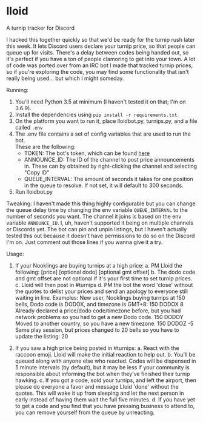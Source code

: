 # lloid
A turnip tracker for Discord

I hacked this together quickly so that we'd be ready for the turnip rush later this week. It lets Discord users declare your turnip price, so that people can queue up for visits. There's a delay between codes being handed out, so it's perfect if you have a ton of people clamoring to get into your town.
A lot of code was ported over from an IRC bot I made that tracked turnip prices, so if you're exploring the code, you may find some functionality that isn't really being used... but which I might someday.

Running:
1. You'll need Python 3.5 at minimum (I haven't tested it on that; I'm on 3.6.9).
2. Install the dependencies using `pip install -r requirements.txt`.
3. On the platform you want to run it, place lloidbot.py, turnips.py, and a file called `.env`
4. The .env file contains a set of config variables that are used to run the bot.  
   These are the following:
     - TOKEN: The bot's token, which can be found [here](https://discordapp.com/developers/applications)
     - ANNOUNCE_ID: The ID of the channel to post price announcements in. These can by obtained by right-clicking the channel and selecting "Copy ID"
     - QUEUE_INTERVAL: The amount of seconds it takes for one position in the queue to resolve. If not set, it will default to 300 seconds.
5. Run lloidbot.py

Tweaking:
I haven't made this thing highly configurable but you can change the queue delay time by changing the env variable `QUEUE_INTERVAL` to the number of seconds you want.
The channel it joins is based on the env variable `ANNOUNCE_ID`. I, uh, haven't supported it being on multiple channels or Discords yet.
The bot can pin and unpin listings, but I haven't actually tested this out because it doesn't have permissions to do so on the Discord I'm on. Just comment out those lines if you wanna give it a try.

Usage:
1. If your Nooklings are buying turnips at a high price:
  a. PM Lloid the following: [price] [optional dodo] [optional gmt offset]
  b. The dodo code and gmt offset are not optional if it's your first time to set turnip prices.
  c. Lloid will then post in #turnips
  d. PM the bot the word 'close' without the quotes to delist your prices and send an apology to everyone still waiting in line.
  Examples:
    New user, Nooklings buying turnips at 150 bells, Dodo code is DODOX, and timezone is GMT+8:
      150 DODOX 8 
    Already declared a price/dodo code/timezone before, but you had network problems so you had to get a new Dodo code.
      150 DODOY
    Moved to another country, so you have a new timezone.
      150 DODOZ -5
    Same play session, but prices changed to 20 bells so you have to update the listing:
      20 

2. If you saw a high price being posted in #turnips:
  a. React with the raccoon emoji. Lloid will make the initial reaction to help out.
  b. You'll be queued along with anyone else who reacted. Codes will be dispensed in 5 minute intervals (by default), but it may be less if your community is responsible about informing the bot when they've finished their turnip hawking.
  c. If you got a code, sold your turnips, and left the airport, then please do everyone a favor and message Lloid 'done' without the quotes. This will wake it up from sleeping and let the next person in early instead of having them wait the full five minutes.
  d. If you have yet to get a code and you find that you have pressing business to attend to, you can remove yourself from the queue by unreacting.
  
